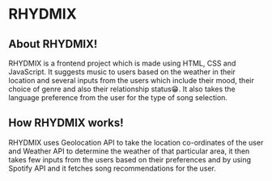 # RHYDMIX

## About RHYDMIX!
RHYDMIX is a frontend project which is made using HTML, CSS and JavaScript. It suggests music to users based on the weather in their location and several inputs from the users which include their mood, their choice of genre and also their relationship status😁. It also takes the language preference from the user for the type of song selection.

## How RHYDMIX works!
RHYDMIX uses Geolocation API to take the location co-ordinates of the user and Weather API to determine the weather of that particular area, it then takes few inputs from the users based on their preferences and by using Spotify API and it fetches song recommendations for the user.
